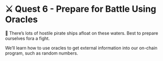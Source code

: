 # ⚔️ Quest 6 - Prepare for Battle Using Oracles

📘 There’s lots of hostile pirate ships afloat on these waters. Best to prepare ourselves fora a fight.

We’ll learn how to use oracles to get external information into our on-chain program, such as random numbers.
